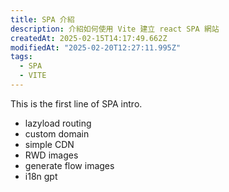 ```yaml
---
title: SPA 介紹
description: 介紹如何使用 Vite 建立 react SPA 網站
createdAt: 2025-02-15T14:17:49.662Z
modifiedAt: "2025-02-20T12:27:11.995Z"
tags:
  - SPA
  - VITE
---
```


This is the first line of SPA intro.
- lazyload routing
- custom domain
- simple CDN
- RWD images
- generate flow images
- i18n gpt
